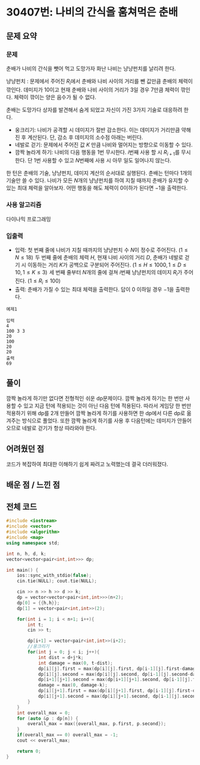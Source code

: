 # 30407번: 나비의 간식을 훔쳐먹은 춘배

## 문제 요약
### 문제
춘배가 나비의 간식을 뺏어 먹고 도망가자 화난 나비는 냥냥펀치를 날리려 한다.

냥냥펀치 : 문제에서 주어진 $R_i$에서 춘배와 나비 사이의 거리를 뺀 값만큼 춘배의 체력이 깎인다. 데미지가 $10$이고 현재 춘배와 나비 사이의 거리가 $3$일 경우 $7$만큼 체력이 깎인다. 체력이 깎이는 양은 음수가 될 수 없다.

춘배는 도망가다 상자를 발견해서 숨게 되었고 자신이 가진 
$3$가지 기술로 대응하려 한다.

		
- 웅크리기: 나비가 공격할 시 데미지가 절반 감소한다. 이는 데미지가 거리만큼 약해진 후 계산된다. 단, 감소 후 데미지의 소수점 아래는 버린다.
- 네발로 걷기: 문제에서 주어진 값 $K$ 만큼 나비와 멀어지는 방향으로 이동할 수 있다.
- 깜짝 놀라게 하기: 나비의 다음 행동을 $1$번 무시한다. $i$번째 사용 할 시 $R_{i+1}$를 무시한다. 단 $1$번 사용할 수 있고 $N$번째에 사용 시 아무 일도 일어나지 않는다.

한 턴은 춘배의 기술, 냥냥펀치, 데미지 계산의 순서대로 실행된다. 춘배는 턴마다 
$1$개의 기술만 쓸 수 있다. 나비가 모든 $N$개의 냥냥펀치를 하여 지칠 때까지 춘배가 유지할 수 있는 최대 체력을 알아보자. 어떤 행동을 해도 체력이 $0$이하가 된다면 $-1$을 출력한다.

### 사용 알고리즘
다이나믹 프로그래밍

### 입출력
- 입력: 첫 번째 줄에 나비가 지칠 때까지의 냥냥펀치 수 $N$이 정수로 주어진다. $(1 \le N \le 18)$ 
두 번째 줄에 춘배의 체력 $H$, 현재 나비 사이의 거리 $D$, 춘배가 네발로 걷기 시 이동하는 거리 $K$가 공백으로 구분되어 주어진다. $(1 \le H \le 1000, 1 \le D \le 10, 1 \le K \le 3)$ 
세 번째 줄부터 $N$개의 줄에 걸쳐 $i$번째 냥냥펀치의 데미지 $R_i$가 주어진다. $(1 \le R_i \le 100)$ 
- 출력: 춘배가 가질 수 있는 최대 체력을 출력한다. 답이 $0$ 이하일 경우 $-1$을 출력한다.
```
예제1

입력
4
100 3 3
20
100
20
20
출력
69
```
## 풀이
깜짝 놀라게 하기만 없다면 전형적인 쉬운 dp문제이다. 깜짝 놀라게 하기는 한 번만 사용할 수 있고 지금 턴에 적용되는 것이 아닌 다음 턴에 적용된다. 따라서 게임당 한 번만 적용하기 위해 dp를 2개 만들어 깜짝 놀라게 하기를 사용하면 한 dp에서 다른 dp로 옮겨주는 방식으로 풀었다. 또한 깜짝 놀라게 하기를 사용 후 다음턴에는 데미지가 안들어오므로 네발로 걷기가 항상 따라와야 한다.

## 어려웠던 점
코드가 복잡하여 최대한 이해하기 쉽게 짜려고 노력했는데 결국 더러워졌다.

## 배운 점 / 느낀 점


## 전체 코드
```cpp
#include <iostream>
#include <vector>
#include <algorithm>
#include <map>
using namespace std;

int n, h, d, k;
vector<vector<pair<int,int>>> dp;

int main() {
    ios::sync_with_stdio(false);
    cin.tie(NULL); cout.tie(NULL);

    cin >> n >> h >> d >> k;
    dp = vector<vector<pair<int,int>>>(n+2);
    dp[0] = {{h,h}};
    dp[1] = vector<pair<int,int>>(2);

    for(int i = 1; i < n+1; i++){
        int t;
        cin >> t;

        dp[i+1] = vector<pair<int,int>>(i+2);
        //웅크리기
        for(int j = 0; j < i; j++){
            int dist = d+j*k;
            int damage = max(0, t-dist);
            dp[i][j].first = max(dp[i][j].first, dp[i-1][j].first-damage/2);
            dp[i][j].second = max(dp[i][j].second, dp[i-1][j].second-damage/2);
            dp[i+1][j+1].second = max(dp[i+1][j+1].second, dp[i-1][j].first-damage);
            damage = max(0, damage-k);
            dp[i][j+1].first = max(dp[i][j+1].first, dp[i-1][j].first-damage);
            dp[i][j+1].second = max(dp[i][j+1].second, dp[i-1][j].second-damage);
        }
    }
    int overall_max = 0;
    for (auto &p : dp[n]) {
        overall_max = max({overall_max, p.first, p.second});
    }
    if(overall_max == 0) overall_max = -1;
    cout << overall_max;

    return 0;
}
```
